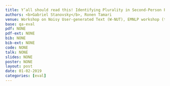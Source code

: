 ```yaml
---
title: Y’all should read this! Identifying Plurality in Second-Person Personal Pronouns in English Texts
authors: <b>Gabriel Stanovsky</b>, Ronen Tamari
venue: Workshop on Noisy User-generated Text (W-NUT), EMNLP workshop (to appear)
base: qa-eval
pdf: NONE
pdf-ext: NONE
bib: NONE
bib-ext: NONE
code: NONE
talk: NONE
slides: NONE
poster: NONE
layout: post
date: 01-02-2019
categories: [eval]
---
```

